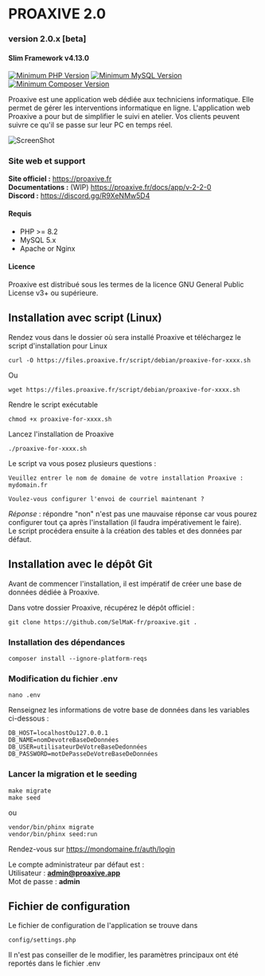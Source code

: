 # PROAXIVE 2.0
### version 2.0.x [beta]
#### Slim Framework v4.13.0

[![Minimum PHP Version](https://img.shields.io/badge/PHP->=8.2-%23786fa6)](https://php.net/)
[![Minimum MySQL Version](https://img.shields.io/badge/MySQL-5.x-%23f0932b)](https://www.mysql.com/fr/)
[![Minimum Composer Version](https://img.shields.io/badge/Composer-2.x-%33f9334a)](https://www.mysql.com/fr/)

Proaxive est une application web dédiée aux techniciens informatique.
Elle permet de gérer les interventions informatique en ligne. L'application web Proaxive a pour but de simplifier le suivi en atelier. Vos clients peuvent suivre ce qu'il se passe sur leur PC en temps réel.

![ScreenShot](https://proaxive.fr/assets/MiniLapTop_proaxive.png)

### Site web et support

**Site officiel :** https://proaxive.fr  
**Documentations :** (WIP) https://proaxive.fr/docs/app/v-2-2-0  
**Discord :** https://discord.gg/R9XeNMw5D4

#### Requis
- PHP >= 8.2
- MySQL 5.x
- Apache or Nginx

#### Licence

Proaxive est distribué sous les termes de la licence GNU General Public License v3+ ou supérieure.

## Installation avec script (Linux)

Rendez vous dans le dossier où sera installé Proaxive et téléchargez le script d'installation pour Linux
```
curl -O https://files.proaxive.fr/script/debian/proaxive-for-xxxx.sh
```
Ou
```
wget https://files.proaxive.fr/script/debian/proaxive-for-xxxx.sh
```
Rendre le script exécutable
```
chmod +x proaxive-for-xxxx.sh
```
Lancez l'installation de Proaxive
```
./proaxive-for-xxxx.sh
```
Le script va vous posez plusieurs questions :
```
Veuillez entrer le nom de domaine de votre installation Proaxive :  
mydomain.fr
```
```
Voulez-vous configurer l'envoi de courriel maintenant ?  
```
*Réponse* : répondre "non" n'est pas une mauvaise réponse car vous pourez configurer tout ça après l'installation (il faudra impérativement le faire).  
Le script procédera ensuite à la création des tables et des données par défaut.  

## Installation avec le dépôt Git

Avant de commencer l'installation, il est impératif de créer une base de données dédiée à Proaxive. 

Dans votre dossier Proaxive, récupérez le dépôt officiel :
```
git clone https://github.com/SelMaK-fr/proaxive.git .
```
### Installation des dépendances
```
composer install --ignore-platform-reqs
```
### Modification du fichier .env
```
nano .env
```
Renseignez les informations de votre base de données dans les variables ci-dessous :
```
DB_HOST=localhostOu127.0.0.1
DB_NAME=nomDevotreBaseDeDonnées
DB_USER=utilisateurDeVotreBaseDedonnées
DB_PASSWORD=motDePasseDeVotreBaseDeDonnées
```
### Lancer la migration et le seeding
```
make migrate
make seed
```
ou
```
vendor/bin/phinx migrate
vendor/bin/phinx seed:run
```
Rendez-vous sur https://mondomaine.fr/auth/login 

Le compte administrateur par défaut est :  
Utilisateur : **admin@proaxive.app**  
Mot de passe : **admin**
## Fichier de configuration
Le fichier de configuration de l'application se trouve dans 
```
config/settings.php
```
Il n'est pas conseiller de le modifier, les paramètres principaux ont été reportés dans le fichier .env